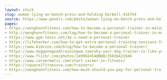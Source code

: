 ```yaml
---
layout: stock
slug: woman-lying-on-bench-press-and-holding-barbell-416754
source: https://www.pexels.com/photo/woman-lying-on-bench-press-and-holding-barbell-416754/
pages:
- https://wenghonnfitness.com/how-to-become-a-personal-trainer-in-malaysia-without-any-fitness-background/
- http://wenghonnfitness.com/tag/how-to-become-a-personal-trainer-in-malaysia-without-any-fitness-background/
- https://www.gym-tonic.net/do-i-need-a-personal-trainer
- https://lifehacker.com/how-to-get-extra-personal-training-sessions-for-free-1819816209
- https://www.bidvine.com/blog/how-to-become-a-personal-trainer/
- https://www.doggonegoodtrainingwa.com/why-your-dog-trainer-is-like-your-personal-fitness-trainer/
- https://www.flickr.com/photos/149902454@N08/35836421946
- https://www.careermetis.com/start-career-in-fitness/
- https://square1fitnessva.com/trainers/
- https://wenghonnfitness.com/how-much-should-you-pay-for-personal-training-in-malaysia/
---
```

